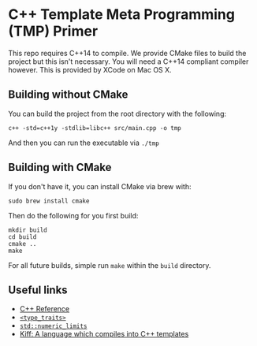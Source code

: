 # C++ Template Meta Programming (TMP) Primer

This repo requires C++14 to compile. We provide CMake files to build the project but this isn't necessary. You will need a C++14 compliant compiler however. This is provided by XCode on Mac OS X.

## Building without CMake

You can build the project from the root directory with the following:

```
c++ -std=c++1y -stdlib=libc++ src/main.cpp -o tmp
```

And then you can run the executable via `./tmp`

## Building with CMake

If you don't have it, you can install CMake via brew with:

```
sudo brew install cmake
```

Then do the following for you first build:

```
mkdir build
cd build
cmake ..
make
```

For all future builds, simple run `make` within the `build` directory.

## Useful links

* [C++ Reference](http://en.cppreference.com/w/)
* [`<type_traits>`](http://en.cppreference.com/w/cpp/header/type_traits)
* [`std::numeric_limits`](http://en.cppreference.com/w/cpp/types/numeric_limits)
* [Kiff: A language which compiles into C++ templates](https://gergo.erdi.hu/projects/metafun/)
